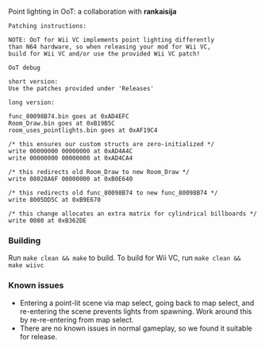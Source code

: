Point lighting in OoT: a collaboration with **rankaisija**
```
Patching instructions:

NOTE: OoT for Wii VC implements point lighting differently
than N64 hardware, so when releasing your mod for Wii VC,
build for Wii VC and/or use the provided Wii VC patch!

OoT debug

short version:
Use the patches provided under 'Releases'

long version:

func_80098B74.bin goes at 0xAD4EFC
Room_Draw.bin goes at 0xB19B5C
room_uses_pointlights.bin goes at 0xAF19C4

/* this ensures our custom structs are zero-initialized */
write 00000000 00000000 at 0xAD4A4C
write 00000000 00000000 at 0xAD4CA4

/* this redirects old Room_Draw to new Room_Draw */
write 08028A6F 00000000 at 0xB0E640

/* this redirects old func_80098B74 to new func_80098B74 */
write 8005DD5C at 0xB9E670

/* this change allocates an extra matrix for cylindrical billboards */
write 0080 at 0xB362DE
```

### Building
Run `make clean && make` to build. To build for Wii VC, run `make clean && make wiivc`

### Known issues
* Entering a point-lit scene via map select, going back to map select, and re-entering the scene prevents lights from spawning. Work around this by re-re-entering from map select.
* There are no known issues in normal gameplay, so we found it suitable for release.
